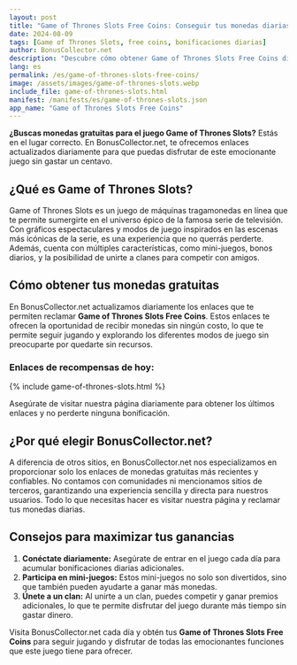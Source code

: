 ```yaml
---
layout: post  
title: "Game of Thrones Slots Free Coins: Conseguir tus monedas diarias aquí"  
date: 2024-08-09  
tags: [Game of Thrones Slots, free coins, bonificaciones diarias]  
author: BonusCollector.net  
description: "Descubre cómo obtener Game of Thrones Slots Free Coins diariamente en BonusCollector.net y juega sin gastar dinero."  
lang: es  
permalink: /es/game-of-thrones-slots-free-coins/
image: /assets/images/game-of-thrones-slots.webp
include_file: game-of-thrones-slots.html
manifest: /manifests/es/game-of-thrones-slots.json
app_name: "Game of Thrones Slots Free Coins"
---
```


**¿Buscas monedas gratuitas para el juego Game of Thrones Slots?** Estás en el lugar correcto. En BonusCollector.net, te ofrecemos enlaces actualizados diariamente para que puedas disfrutar de este emocionante juego sin gastar un centavo.

## ¿Qué es Game of Thrones Slots?

Game of Thrones Slots es un juego de máquinas tragamonedas en línea que te permite sumergirte en el universo épico de la famosa serie de televisión. Con gráficos espectaculares y modos de juego inspirados en las escenas más icónicas de la serie, es una experiencia que no querrás perderte. Además, cuenta con múltiples características, como mini-juegos, bonos diarios, y la posibilidad de unirte a clanes para competir con amigos.

## Cómo obtener tus monedas gratuitas

En BonusCollector.net actualizamos diariamente los enlaces que te permiten reclamar **Game of Thrones Slots Free Coins**. Estos enlaces te ofrecen la oportunidad de recibir monedas sin ningún costo, lo que te permite seguir jugando y explorando los diferentes modos de juego sin preocuparte por quedarte sin recursos.

### Enlaces de recompensas de hoy:

{% include game-of-thrones-slots.html %}

Asegúrate de visitar nuestra página diariamente para obtener los últimos enlaces y no perderte ninguna bonificación.

## ¿Por qué elegir BonusCollector.net?

A diferencia de otros sitios, en BonusCollector.net nos especializamos en proporcionar solo los enlaces de monedas gratuitas más recientes y confiables. No contamos con comunidades ni mencionamos sitios de terceros, garantizando una experiencia sencilla y directa para nuestros usuarios. Todo lo que necesitas hacer es visitar nuestra página y reclamar tus monedas diarias.

## Consejos para maximizar tus ganancias

1. **Conéctate diariamente:** Asegúrate de entrar en el juego cada día para acumular bonificaciones diarias adicionales.
2. **Participa en mini-juegos:** Estos mini-juegos no solo son divertidos, sino que también pueden ayudarte a ganar más monedas.
3. **Únete a un clan:** Al unirte a un clan, puedes competir y ganar premios adicionales, lo que te permite disfrutar del juego durante más tiempo sin gastar dinero.

Visita BonusCollector.net cada día y obtén tus **Game of Thrones Slots Free Coins** para seguir jugando y disfrutar de todas las emocionantes funciones que este juego tiene para ofrecer.